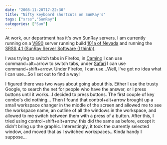 ```yaml
---
date: "2008-11-20T17:22:30"
title: "Nifty keyboard shortcuts on SunRay's"
tags: ["srss","SunRay"]
categories: ["Sun"]
---
```


At work, our department has it's own SunRay servers. I am currently running on a [V890][1] server running build [101a of Nevada][2] and running the [SRSS 4.1 (SunRay Server Software (I think))][3].

I was trying to switch tabs in Firefox, in [Camino][4] I can use command+alt+arrow to switch tabs, under [Safari][5] I can use command+shift+arrow. Under Firefox, I can use...Well, I've got no idea what I can use...So I set out to find a way!

I figured there was two ways about going about this. Either I use the trusty Google, to search the net for people who have the answer, or I press buttons until it works...I decided to press buttons.
The first couple of key combo's did nothing...
Then I found that control+alt+arrow brought up a small workspace changer in the middle of the screen and allowed me to see the workspace name, an outline of all the windows in the workspace, and allowed to me switch between them with a press of a button.
After this, I tried using control+shift+alt+arrow, this did the same as before, except it didn't bring up the graphic. Interestingly, it took the currently selected window, and moved that as I switched workspaces...Kinda handy I suppose...

  [1]: http://www.sun.com/servers/midrange/v890/specs.xml
  [2]: http://opensolaris.org/os/
  [3]: http://www.sun.com/software/sunray/index.jsp
  [4]: http://caminobrowser.org/
  [5]: http://www.apple.com/safari/
